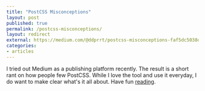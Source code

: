 ```yaml
---
title: "PostCSS Misconceptions"
layout: post
published: true
permalink: /postcss-misconceptions/
layout: redirect
external: https://medium.com/@ddprrt/postcss-misconceptions-faf5dc5038df
categories:
- articles
---
```


I tried out Medium as a publishing platform recently. The result is a short rant on how people few PostCSS. While I love the tool and use it everyday, I do want to make clear what's it all about. Have fun <a href="https://medium.com/@ddprrt/postcss-misconceptions-faf5dc5038df">reading</a>.
